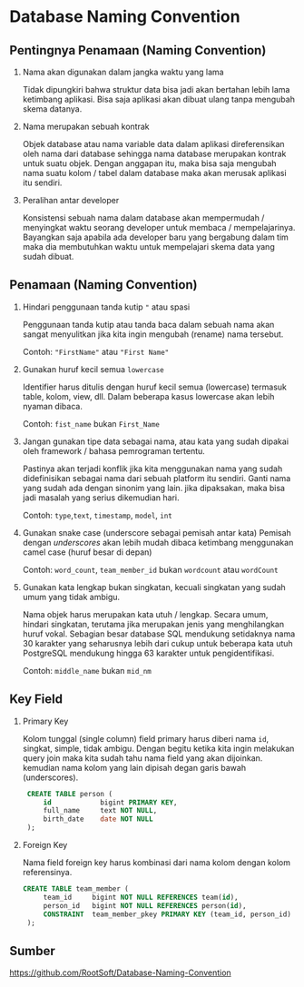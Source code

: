 # Database Naming Convention

## Pentingnya Penamaan (Naming Convention)
1. Nama akan digunakan dalam jangka waktu yang lama
   
   Tidak dipungkiri bahwa struktur data bisa jadi akan bertahan lebih lama ketimbang aplikasi. Bisa saja aplikasi akan dibuat ulang tanpa mengubah skema datanya.
2. Nama merupakan sebuah kontrak
   
   Objek database atau nama variable data dalam aplikasi direferensikan oleh nama dari database sehingga nama database merupakan kontrak untuk suatu objek. Dengan anggapan itu, maka bisa saja mengubah nama suatu kolom / tabel dalam database maka akan merusak aplikasi itu sendiri.
3. Peralihan antar developer
   
   Konsistensi sebuah nama dalam database akan mempermudah / menyingkat waktu seorang developer untuk membaca / mempelajarinya. Bayangkan saja apabila ada developer baru yang bergabung dalam tim maka dia membutuhkan waktu untuk mempelajari skema data yang sudah dibuat.

## Penamaan (Naming Convention)
1. Hindari penggunaan tanda kutip `"` atau spasi 
   
   Penggunaan tanda kutip atau tanda baca dalam sebuah nama akan sangat menyulitkan jika kita ingin mengubah (rename) nama tersebut.
   
   Contoh: `"FirstName"` atau `"First Name"`
2. Gunakan huruf kecil semua `lowercase`
   
   Identifier harus ditulis dengan huruf kecil semua (lowercase) termasuk table, kolom, view, dll. Dalam beberapa kasus lowercase akan lebih nyaman dibaca.

   Contoh: `fist_name` bukan `First_Name`
3. Jangan gunakan tipe data sebagai nama, atau kata yang sudah dipakai oleh framework / bahasa pemrograman tertentu.
   
   Pastinya akan terjadi konflik jika kita menggunakan nama yang sudah didefinisikan sebagai nama dari sebuah platform itu sendiri. Ganti nama yang sudah ada dengan sinonim yang lain. jika dipaksakan, maka bisa jadi masalah yang serius dikemudian hari.

   Contoh: `type`,`text`, `timestamp`, `model`, `int`

4. Gunakan snake case (underscore sebagai pemisah antar kata) 
   Pemisah dengan _underscores_ akan lebih mudah dibaca ketimbang menggunakan camel case (huruf besar di depan)
   
   Contoh: `word_count`, `team_member_id` bukan `wordcount` atau `wordCount`
5. Gunakan kata lengkap bukan singkatan, kecuali singkatan yang sudah umum yang tidak ambigu.
   
   Nama objek harus merupakan kata utuh / lengkap. Secara umum, hindari singkatan, terutama jika merupakan jenis yang menghilangkan huruf vokal. Sebagian besar database SQL mendukung setidaknya nama 30 karakter yang seharusnya lebih dari cukup untuk beberapa kata utuh PostgreSQL mendukung hingga 63 karakter untuk pengidentifikasi.

    Contoh: `middle_name` bukan `mid_nm`


## Key Field
1. Primary Key
   
   Kolom tunggal (single column) field primary harus diberi nama `id`, singkat, simple, tidak ambigu. Dengan begitu ketika kita ingin melakukan query join maka kita sudah tahu nama field yang akan dijoinkan. kemudian nama kolom yang lain dipisah degan garis bawah (underscores).

   ```sql
    CREATE TABLE person (
        id            bigint PRIMARY KEY,
        full_name     text NOT NULL,
        birth_date    date NOT NULL
    );
   ```
2. Foreign Key
   
   Nama field foreign key harus kombinasi dari nama kolom dengan kolom referensinya.

   ```sql
   CREATE TABLE team_member (
        team_id     bigint NOT NULL REFERENCES team(id),
        person_id   bigint NOT NULL REFERENCES person(id),
        CONSTRAINT  team_member_pkey PRIMARY KEY (team_id, person_id)
    );
   ```

## Sumber
https://github.com/RootSoft/Database-Naming-Convention
   

   